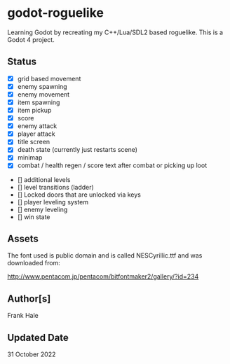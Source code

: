 # godot-roguelike

Learning Godot by recreating my C++/Lua/SDL2 based roguelike. This is a Godot 4
project.

## Status

- [x] grid based movement  
- [x] enemy spawning  
- [x] enemy movement  
- [x] item spawning  
- [x] item pickup  
- [x] score  
- [x] enemy attack
- [x] player attack
- [x] title screen
- [x] death state (currently just restarts scene)
- [x] minimap
- [x] combat / health regen / score text after combat or picking up loot
- [] additional levels
- [] level transitions (ladder)
- [] Locked doors that are unlocked via keys
- [] player leveling system
- [] enemy leveling
- [] win state

## Assets

The font used is public domain and is called NESCyrillic.ttf and was downloaded
from:

<http://www.pentacom.jp/pentacom/bitfontmaker2/gallery/?id=234>

## Author[s]

Frank Hale

## Updated Date

31 October 2022
